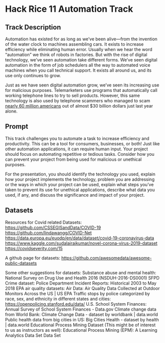 # Hack Rice 11 Automation Track

## Track Description
Automation has existed for as long as we’ve been alive—from the invention of the water clock to machines assembling cars. It exists to increase efficiency while eliminating human error. Usually when we hear the word “automation” we think of robots in factories. But with the rise of digital technology, we’ve seen automation take different forms. We’ve seen digital automation in the form of job schedulers all the way to automated voice machines when you call technical support. It exists all around us, and its use only continues to grow.

Just as we have seen digital automation grow, we’ve seen its increasing use for malicious purposes. Telemarketers use programs that automatically call working telephone lines to try to sell products. However, this same technology is also used by telephone scammers who managed to scam [nearly 60 million americans](https://truecaller.blog/2021/06/28/us-spam-scam-report-21/) out of almost $30 billion dollars just last year alone.

## Prompt
This track challenges you to automate a task to increase efficiency and productivity. This can be a tool for consumers, businesses, or both! Just like other automation applications, it can require human input. Your project should focus on automating repetitive or tedious tasks. Consider how you can prevent your project from being used for malicious or unethical purposes. 

For the presentation, you should identify the technology you used, explain how your project implements the technology, problem you are addressing or the ways in which your project can be used, explain what steps you’ve taken to prevent its use for unethical applications, describe what data you used, if any, and discuss the significance and impact of your project.

## Datasets
Resources for Covid related Datasets:
https://github.com/CSSEGISandData/COVID-19
https://github.com/lindawangg/COVID-Net
https://data.europa.eu/euodp/en/data/dataset/covid-19-coronavirus-data
https://www.kaggle.com/sudalairajkumar/novel-corona-virus-2019-dataset
https://covidseverity.com/15

A github page for datasets:
https://github.com/awesomedata/awesome-public-datasets

Some other suggestions for datasets:
Substance abuse and mental health: National Survey on Drug Use and Health 2016 (NSDUH-2016-DS0001)
SFPD Crime dataset: Police Department Incident Reports: Historical 2003 to May 2018
EPA air quality datasets: Air Data: Air Quality Data Collected at Outdoor Monitors Across the US | US EPA
Traffic stops by police categorized by race, sex, and ethnicity in different states and cities: https://openpolicing.stanford.edu/data/
U.S. School System Finances: Annual Survey of School System Finances - Data.gov
Climate change data from World Bank: Climate Change Data - dataset by worldbank | data.world
 Public health data from big cities in US: Big Cities Health - dataset by health | data.world
Educational Process Mining Dataset (This might be of interest to us as instructors as well): Educational Process Mining (EPM): A Learning Analytics Data Set Data Set
